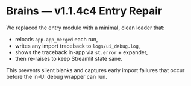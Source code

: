 # Brains — v1.1.4c4 Entry Repair
We replaced the entry module with a minimal, clean loader that:
- reloads `app.app_merged` each run,
- writes any import traceback to `logs/ui_debug.log`,
- shows the traceback in-app via `st.error` + expander,
- then re-raises to keep Streamlit state sane.

This prevents silent blanks and captures early import failures that occur before the in-UI debug wrapper can run.
